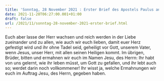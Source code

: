 ```yaml
---
title: 'Sonntag, 28 November 2021 : Erster Brief des Apostels Paulus an die Thessalonicher 3,12-13.4,1-2.'
date: 2021-11-28T06:27:00.001+01:00
draft: false
url: /2021/11/sonntag-28-november-2021-erster-brief.html
---
```


Euch aber lasse der Herr wachsen und reich werden in der Liebe zueinander und zu allen, wie auch wir euch lieben, damit euer Herz gefestigt wird und ihr ohne Tadel seid, geheiligt vor Gott, unserem Vater, wenn Jesus, unser Herr, mit allen seinen Heiligen kommt. Im übrigen, Brüder, bitten und ermahnen wir euch im Namen Jesu, des Herrn: Ihr habt von uns gelernt, wie ihr leben müsst, um Gott zu gefallen, und ihr lebt auch so; werdet darin noch vollkommener! Ihr wisst ja, welche Ermahnungen wir euch im Auftrag Jesu, des Herrn, gegeben haben.